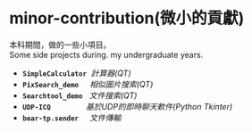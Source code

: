 # minor-contribution(微小的貢獻)

本科期間，做的一些小項目。</br>
Some side projects during. my undergraduate years.</br>
- **`SimpleCalculator`**&nbsp; *計算器(QT)*
- **`PixSearch_demo`** &nbsp; &nbsp; *相似圖片搜索(QT)*
- **`Searchtool_demo`**  &nbsp;&nbsp;*文件搜索(QT)*
- **`UDP-ICQ`**&nbsp;&nbsp;&nbsp;&nbsp;&nbsp; &nbsp;&nbsp;&nbsp;&nbsp; &nbsp;&nbsp;&nbsp; &nbsp;*基於UDP的即時聊天軟件(Python Tkinter)*
- **`bear-tp.sender`**&nbsp; &nbsp; &nbsp;*文件傳輸*
<br>
<br>
